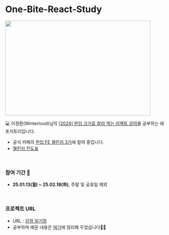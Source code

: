 # One-Bite-React-Study
<img src="https://cdn.inflearn.com/public/courses/328340/cover/13465c65-a83b-4bc1-82b3-71832345759d/328340-eng.png" width="460" height="300">

💻 이정환(Winterlood)님의 [[2024] 한입 크기로 잘라 먹는 리액트 강의](https://www.inflearn.com/course/%ED%95%9C%EC%9E%85-%EB%A6%AC%EC%95%A1%ED%8A%B8)를 공부하는 레포지토리입니다.

- 공식 카페의 [한입 FE 챌린지 3기](https://cafe.naver.com/winterlood/294)에 참여 중입니다.
- [챌린지 진도표](https://cafe.naver.com/winterlood/297)
<br>

### 참여 기간 📆
- **25.01.13(월) ~ 25.02.18(화)**, 주말 및 공휴일 제외

<br>

### 프로젝트 URL
- URL : [감정 일기장](https://emotion-diary-j0s5z5q1t-kx1302-navercoms-projects.vercel.app/)
- 공부하며 배운 내용은 [여기](https://velog.io/@nadnerde/series/%ED%95%9C-%EC%9E%85-FE-%EC%B1%8C%EB%A6%B0%EC%A7%80)에 정리해 두었습니다✍🏻
